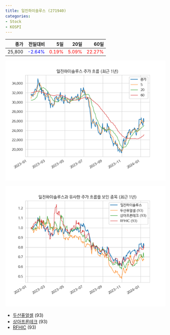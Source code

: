 ```yaml
---
title: 일진하이솔루스 (271940)
categories:
- Stock
- KOSPI
---
```


|종가|전일대비|5일|20일|60일|
|---:|-------:|--:|---:|---:|
|25,800|<span style="color: blue">-2.64%</span>|<span style="color: red">0.19%</span>|<span style="color: red">5.09%</span>|<span style="color: red">22.27%</span>|


<!-- more -->

![271940](/assets/images/stock/271940.png)

![271940](/assets/images/stock/271940_sim.png)

- [두산퓨얼셀](/336260/) (93)
- [상아프론테크](/089980/) (93)
- [RFHIC](//218410/) (93)